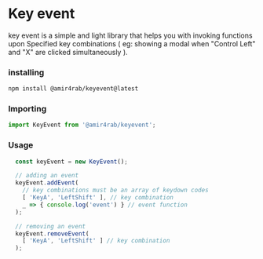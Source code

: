 # Key event

key event is a simple and light library that helps you with invoking functions upon Specified key combinations ( eg: showing a modal when "Control Left" and "X" are clicked simultaneously ).

### installing
```bash
npm install @amir4rab/keyevent@latest
```

### Importing
```javascript
import KeyEvent from '@amir4rab/keyevent';
```

### Usage

```javascript
  const keyEvent = new KeyEvent();

  // adding an event
  keyEvent.addEvent( 
    // key combinations must be an array of keydown codes
    [ 'KeyA', 'LeftShift' ], // key combination
    _ => { console.log('event') } // event function
  );

  // removing an event
  keyEvent.removeEvent(
    [ 'KeyA', 'LeftShift' ] // key combination
  );

```